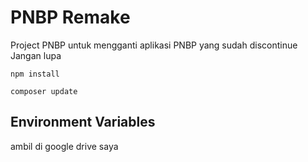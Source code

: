 
# PNBP Remake

Project PNBP untuk mengganti aplikasi PNBP yang sudah discontinue
Jangan lupa

```
npm install

composer update
```



## Environment Variables

ambil di google drive saya

